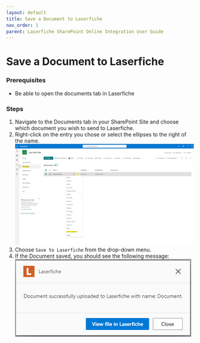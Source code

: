 ```yaml
---
layout: default
title: Save a Document to Laserfiche
nav_order: 1
parent: Laserfiche SharePoint Online Integration User Guide
---
```

<!--Copyright (c) Laserfiche.
Licensed under the MIT License. See LICENSE in the project root for license information.-->

# Save a Document to Laserfiche

### Prerequisites

- Be able to open the documents tab in Laserfiche

### Steps

1. Navigate to the Documents tab in your SharePoint Site and choose which document you wish to send to Laserfiche.
1. Right-click on the entry you chose or select the ellipses to the right of the name.
   <a href="./assets/images/saveToLaserfiche.png"><img src="./assets/images/saveToLaserfiche.png"></a>
1. Choose `Save to Laserfiche` from the drop-down menu.
1. If the Document saved, you should see the following message:
   <a href="./assets/images/successfulSave.png"><img src="./assets/images/successfulSave.png"></a>
